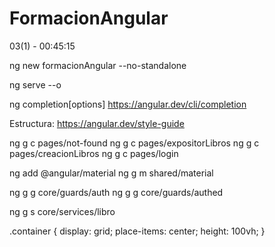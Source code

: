 # FormacionAngular

03(1) - 00:45:15

ng new formacionAngular --no-standalone

ng serve --o

ng completion[options]
https://angular.dev/cli/completion

Estructura:
https://angular.dev/style-guide

ng g c pages/not-found
ng g c pages/expositorLibros
ng g c pages/creacionLibros
ng g c pages/login

ng add @angular/material
ng g m shared/material

ng g g core/guards/auth
ng g g core/guards/authed

ng g s core/services/libro

.container {
  display: grid;
  place-items: center;
  height: 100vh;
}